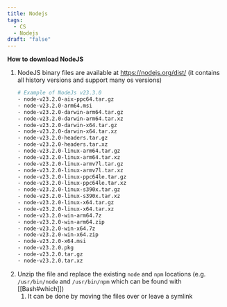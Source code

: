 ```yaml
---
title: Nodejs
tags:
  - CS
  - Nodejs
draft: "false"
---
```

**How to download NodeJS**
1. NodeJS binary files are available at https://nodejs.org/dist/ (it contains all history versions and support many os versions)
	```bash
	# Example of NodeJs v23.3.0
	- node-v23.2.0-aix-ppc64.tar.gz
	- node-v23.2.0-arm64.msi
	- node-v23.2.0-darwin-arm64.tar.gz
	- node-v23.2.0-darwin-arm64.tar.xz
	- node-v23.2.0-darwin-x64.tar.gz
	- node-v23.2.0-darwin-x64.tar.xz
	- node-v23.2.0-headers.tar.gz
	- node-v23.2.0-headers.tar.xz
	- node-v23.2.0-linux-arm64.tar.gz
	- node-v23.2.0-linux-arm64.tar.xz
	- node-v23.2.0-linux-armv7l.tar.gz
	- node-v23.2.0-linux-armv7l.tar.xz
	- node-v23.2.0-linux-ppc64le.tar.gz
	- node-v23.2.0-linux-ppc64le.tar.xz
	- node-v23.2.0-linux-s390x.tar.gz
	- node-v23.2.0-linux-s390x.tar.xz
	- node-v23.2.0-linux-x64.tar.gz
	- node-v23.2.0-linux-x64.tar.xz
	- node-v23.2.0-win-arm64.7z
	- node-v23.2.0-win-arm64.zip
	- node-v23.2.0-win-x64.7z
	- node-v23.2.0-win-x64.zip
	- node-v23.2.0-x64.msi
	- node-v23.2.0.pkg
	- node-v23.2.0.tar.gz
	- node-v23.2.0.tar.xz
	```
2. Unzip the file and replace the existing `node` and `npm` locations (e.g. `/usr/bin/node` and `/usr/bin/npm` which can be found with [[Bash#which]])
	1. It can be done by moving the files over or leave a symlink